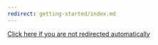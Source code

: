 ```yaml
---
redirect: getting-started/index.md
---
```


<script>
    window.location.href = 'getting-started/index.md';
</script>

[Click here if you are not redirected automatically](getting-started/index.md)